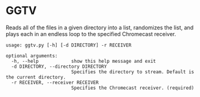 # GGTV

Reads all of the files in a given directory into a list, randomizes the list, and plays each in an endless loop to the specified Chromecast receiver.

```
usage: ggtv.py [-h] [-d DIRECTORY] -r RECEIVER

optional arguments:
  -h, --help            show this help message and exit
  -d DIRECTORY, --directory DIRECTORY
                        Specifies the directory to stream. Default is the current directory.
  -r RECEIVER, --receiver RECEIVER
                        Specifies the Chromecast receiver. (required)
```
